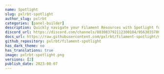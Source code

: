 ```yaml
---
name: Spotlight
slug: pxlrbt-spotlight
author_slug: pxlrbt
categories: [panel-builder]
description: Quickly navigate your Filament Resources with Spotlight functionality.
discord_url: https://discord.com/channels/883083792112300104/956303578677534730
docs_url: https://raw.githubusercontent.com/pxlrbt/filament-spotlight/main/readme.md
github_repository: pxlrbt/filament-spotlight
has_dark_theme: no
has_translations: true
image: pxlrbt-spotlight.png
versions: [2]
publish_date: 2023-08-07
---
```

